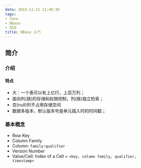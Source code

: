 ```yaml
---
date: 2019-11-21 11:49:39
tags:
- Java
- HBase
- 后台
title: HBase 入门
---
```


## 简介

### 介绍

#### 特点

* 大：一个表可以有上亿行，上百万列；
* 面向列(族)的存储和权限控制，列(族)独立检索；
* 空(null)列不占用存储空间
* 数据多版本，默认版本号是单元插入时的时间戳；

### 基本概念

* Row Key
* Column Family
* Column: ``family:qualifier``
* Version Number
* Value/Cell: Index of a Cell = ``<key, column family, qualifier, timestamp>``